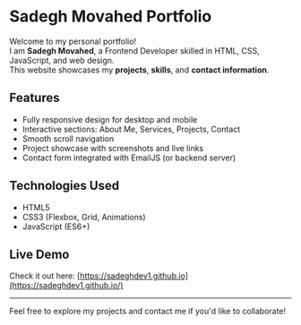 # Sadegh Movahed Portfolio

Welcome to my personal portfolio!  
I am **Sadegh Movahed**, a Frontend Developer skilled in HTML, CSS, JavaScript, and web design.  
This website showcases my **projects**, **skills**, and **contact information**.

## Features

- Fully responsive design for desktop and mobile
- Interactive sections: About Me, Services, Projects, Contact
- Smooth scroll navigation
- Project showcase with screenshots and live links
- Contact form integrated with EmailJS (or backend server)

## Technologies Used

- HTML5
- CSS3 (Flexbox, Grid, Animations)
- JavaScript (ES6+)

## Live Demo

Check it out here: [https://sadeghdev1.github.io](https://sadeghdev1.github.io/)

---

Feel free to explore my projects and contact me if you'd like to collaborate!
